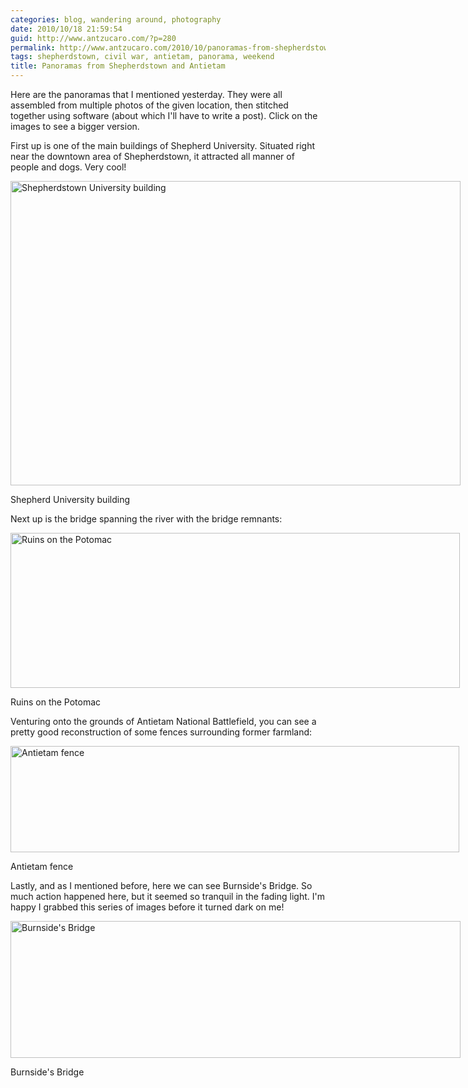 ```yaml
---
categories: blog, wandering around, photography
date: 2010/10/18 21:59:54
guid: http://www.antzucaro.com/?p=280
permalink: http://www.antzucaro.com/2010/10/panoramas-from-shepherdstown-and-antietam/
tags: shepherdstown, civil war, antietam, panorama, weekend
title: Panoramas from Shepherdstown and Antietam
---
```

Here are the panoramas that I mentioned yesterday. They were all assembled from multiple photos of the given location, then stitched together using software (about which I'll have to write a post). Click on the images to see a bigger version.

First up is one of the main buildings of Shepherd University. Situated right near the downtown area of Shepherdstown, it attracted all manner of people and dogs. Very cool!
<p style="text-align: center;"></p>


<div class="wp-caption aligncenter" style="width: 720px"><a href="http://media.antzucaro.com/uploads/2010/10/shepherdstowm_set_3.jpg"><img class="size-full wp-image-281 " title="Shepherdstown University building" src="http://media.antzucaro.com/uploads/2010/10/shepherdstowm_set_3.jpg" alt="Shepherdstown University building" width="720" height="487" /></a><p class="wp-caption-text">Shepherd University building</p></div>

Next up is the bridge spanning the river with the bridge remnants:
<p style="text-align: left;"></p>


<div class="wp-caption aligncenter" style="width: 719px"><a href="http://media.antzucaro.com/uploads/2010/10/shepherdstown_set_2.jpg"><img class="size-full wp-image-284 " title="Ruins on the Potomac" src="http://media.antzucaro.com/uploads/2010/10/shepherdstown_set_2.jpg" alt="Ruins on the Potomac" width="719" height="248" /></a><p class="wp-caption-text">Ruins on the Potomac</p></div>

Venturing onto the grounds of Antietam National Battlefield, you can see a pretty good reconstruction of some fences surrounding former farmland:
<p style="text-align: left;"></p>


<div class="wp-caption aligncenter" style="width: 718px"><a href="http://media.antzucaro.com/uploads/2010/10/antietam_set_1.jpg"><img class="size-full wp-image-285 " title="Antietam fence" src="http://media.antzucaro.com/uploads/2010/10/antietam_set_1.jpg" alt="Antietam fence" width="718" height="170" /></a><p class="wp-caption-text">Antietam fence</p></div>
<p style="text-align: left;">Lastly, and as I mentioned before, here we can see Burnside's Bridge. So much action happened here, but it seemed so tranquil in the fading light. I'm happy I grabbed this series of images before it turned dark on me!</p>
<p style="text-align: center;"></p>


<div class="wp-caption aligncenter" style="width: 720px"><a href="http://media.antzucaro.com/uploads/2010/10/antietam_set_2.jpg"><img class="size-full wp-image-286 " title="Burnside's Bridge" src="http://media.antzucaro.com/uploads/2010/10/antietam_set_2.jpg" alt="Burnside's Bridge" width="720" height="219" /></a><p class="wp-caption-text">Burnside&#39;s Bridge</p></div>